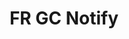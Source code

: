 ---
title: 'FR GC Notify'
description: FR Send automated email and text notifications
image: '/img/cds/gc-notify.svg'
imageAlt: 'imageAlt'
link: 'https://notification.canada.ca/accueil'
---